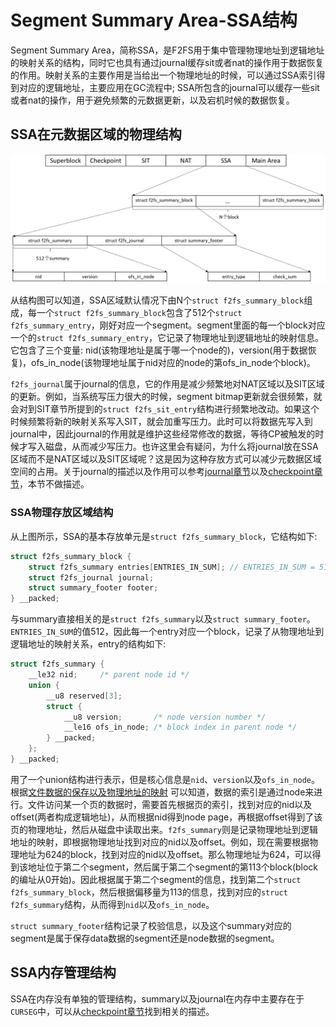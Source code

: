 # Segment Summary Area-SSA结构
Segment Summary Area，简称SSA，是F2FS用于集中管理物理地址到逻辑地址的映射关系的结构，同时它也具有通过journal缓存sit或者nat的操作用于数据恢复的作用。映射关系的主要作用是当给出一个物理地址的时候，可以通过SSA索引得到对应的逻辑地址，主要应用在GC流程中; SSA所包含的journal可以缓存一些sit或者nat的操作，用于避免频繁的元数据更新，以及宕机时候的数据恢复。

## SSA在元数据区域的物理结构
![cp_layout](../img/F2FS-Layout/ssa_layout.png)

从结构图可以知道，SSA区域默认情况下由N个`struct f2fs_summary_block`组成，每一个`struct f2fs_summary_block`包含了512个`struct f2fs_summary_entry`，刚好对应一个segment。segment里面的每一个block对应一个的`struct f2fs_summary_entry`，它记录了物理地址到逻辑地址的映射信息。它包含了三个变量: nid(该物理地址是属于哪一个node的)，version(用于数据恢复)，ofs_in_node(该物理地址属于nid对应的node的第ofs_in_node个block)。

`f2fs_journal`属于journal的信息，它的作用是减少频繁地对NAT区域以及SIT区域的更新。例如，当系统写压力很大的时候，segment bitmap更新就会很频繁，就会对到SIT章节所提到的`struct f2fs_sit_entry`结构进行频繁地改动。如果这个时候频繁将新的映射关系写入SIT，就会加重写压力。此时可以将数据先写入到journal中，因此journal的作用就是维护这些经常修改的数据，等待CP被触发的时候才写入磁盘，从而减少写压力。也许这里会有疑问，为什么将journal放在SSA区域而不是NAT区域以及SIT区域呢？这是因为这种存放方式可以减少元数据区域空间的占用。关于journal的描述以及作用可以参考[journal章节](https://github.com/RiweiPan/F2FS-NOTES/blob/master/ImportantDataStructure/f2fs_journal.md)以及[checkpoint章节](https://github.com/RiweiPan/F2FS-NOTES/blob/master/F2FS-Layout/Checkpoint%E7%BB%93%E6%9E%84.md)，本节不做描述。

### SSA物理存放区域结构

从上图所示，SSA的基本存放单元是`struct f2fs_summary_block`，它结构如下:

```c
struct f2fs_summary_block {
	struct f2fs_summary entries[ENTRIES_IN_SUM]; // ENTRIES_IN_SUM = 512
	struct f2fs_journal journal;
	struct summary_footer footer;
} __packed;
```

与summary直接相关的是`struct f2fs_summary`以及`struct summary_footer`。`ENTRIES_IN_SUM`的值512，因此每一个entry对应一个block，记录了从物理地址到逻辑地址的映射关系，entry的结构如下:

```c
struct f2fs_summary {
	__le32 nid;		/* parent node id */
	union {
		__u8 reserved[3];
		struct {
			__u8 version;		/* node version number */
			__le16 ofs_in_node;	/* block index in parent node */
		} __packed;
	};
} __packed;
```

用了一个union结构进行表示，但是核心信息是`nid`、`version`以及`ofs_in_node`。根据[文件数据的保存以及物理地址的映射](https://github.com/RiweiPan/F2FS-NOTES/blob/master/Reading-and-Writing/file_data_structure.md) 可以知道，数据的索引是通过node来进行。文件访问某一个页的数据时，需要首先根据页的索引，找到对应的nid以及offset(两者构成逻辑地址)，从而根据nid得到node page，再根据offset得到了该页的物理地址，然后从磁盘中读取出来。`f2fs_summary`则是记录物理地址到逻辑地址的映射，即根据物理地址找到对应的nid以及offset。例如，现在需要根据物理地址为624的block，找到对应的nid以及offset。那么物理地址为624，可以得到该地址位于第二个segment，然后属于第二个segment的第113个block(block的编址从0开始)。因此根据属于第二个segment的信息，找到第二个`struct f2fs_summary_block`，然后根据偏移量为113的信息，找到对应的`struct f2fs_summary`结构，从而得到`nid`以及`ofs_in_node`。



`struct summary_footer`结构记录了校验信息，以及这个summary对应的segment是属于保存data数据的segment还是node数据的segment。



## SSA内存管理结构
SSA在内存没有单独的管理结构，summary以及journal在内存中主要存在于`CURSEG`中，可以从[checkpoint章节](https://github.com/RiweiPan/F2FS-NOTES/blob/master/F2FS-Data-Recovery/Checkpoint%E6%B5%81%E7%A8%8B.md)找到相关的描述。
